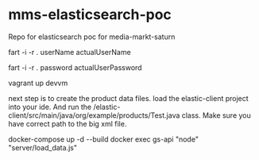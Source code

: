 # mms-elasticsearch-poc
Repo for elasticsearch poc for media-markt-saturn

fart -i -r . userName actualUserName

fart -i -r . password actualUserPassword

vagrant up devvm


next step is to create the product data files. load the elastic-client project into your ide. And run the /elastic-client/src/main/java/org/example/products/Test.java class. Make sure you have correct path to the big xml file. 

docker-compose up -d --build 
docker exec gs-api "node" "server/load_data.js"
